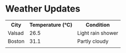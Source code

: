 # Weather Updates

<!-- WEATHER-UPDATE-START -->
<table><tr><th>City</th><th>Temperature (°C)</th><th>Condition</th></tr><tr><td>Valsad</td><td>26.5</td><td>Light rain shower</td></tr><tr><td>Boston</td><td>31.1</td><td>Partly cloudy</td></tr><tr><td></td><td></td><td></td></tr></table>
<!-- WEATHER-UPDATE-END -->
